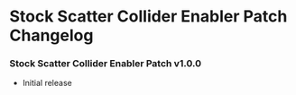 # Stock Scatter Collider Enabler Patch Changelog

### Stock Scatter Collider Enabler Patch v1.0.0

- Initial release